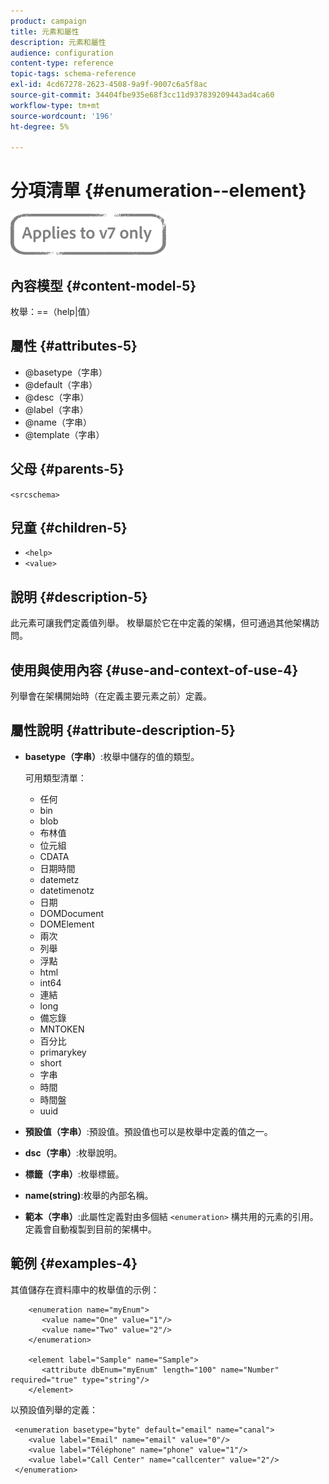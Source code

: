 ```yaml
---
product: campaign
title: 元素和屬性
description: 元素和屬性
audience: configuration
content-type: reference
topic-tags: schema-reference
exl-id: 4cd67278-2623-4508-9a9f-9007c6a5f8ac
source-git-commit: 34404fbe935e68f3cc11d937839209443ad4ca60
workflow-type: tm+mt
source-wordcount: '196'
ht-degree: 5%

---
```


# 分項清單 {#enumeration--element}

![](../../../assets/v7-only.svg)

## 內容模型 {#content-model-5}

枚舉：==（help|值）

## 屬性 {#attributes-5}

* @basetype（字串）
* @default（字串）
* @desc（字串）
* @label（字串）
* @name（字串）
* @template（字串）

## 父母 {#parents-5}

`<srcschema>`

## 兒童 {#children-5}

* `<help>`
* `<value>`

## 說明 {#description-5}

此元素可讓我們定義值列舉。 枚舉屬於它在中定義的架構，但可通過其他架構訪問。

## 使用與使用內容 {#use-and-context-of-use-4}

列舉會在架構開始時（在定義主要元素之前）定義。

## 屬性說明 {#attribute-description-5}

* **basetype（字串）**:枚舉中儲存的值的類型。

   可用類型清單：

   * 任何
   * bin
   * blob
   * 布林值
   * 位元組
   * CDATA
   * 日期時間
   * datemetz
   * datetimenotz
   * 日期
   * DOMDocument
   * DOMElement
   * 兩次
   * 列舉
   * 浮點
   * html
   * int64
   * 連結
   * long
   * 備忘錄
   * MNTOKEN
   * 百分比
   * primarykey
   * short
   * 字串
   * 時間
   * 時間盤
   * uuid

* **預設值（字串）**:預設值。預設值也可以是枚舉中定義的值之一。
* **dsc（字串）**:枚舉說明。
* **標籤（字串）**:枚舉標籤。
* **name(string)**:枚舉的內部名稱。
* **範本（字串）**:此屬性定義對由多個結 `<enumeration>` 構共用的元素的引用。定義會自動複製到目前的架構中。

## 範例 {#examples-4}

其值儲存在資料庫中的枚舉值的示例：

```
    <enumeration name="myEnum">
       <value name="One" value="1"/>
       <value name="Two" value="2"/>
    </enumeration>

    <element label="Sample" name="Sample">
       <attribute dbEnum="myEnum" length="100" name="Number" required="true" type="string"/>
    </element>
```

以預設值列舉的定義：

```
 <enumeration basetype="byte" default="email" name="canal">
    <value label="Email" name="email" value="0"/> 
    <value label="Téléphone" name="phone" value="1"/>
    <value label="Call Center" name="callcenter" value="2"/>
 </enumeration>
```
